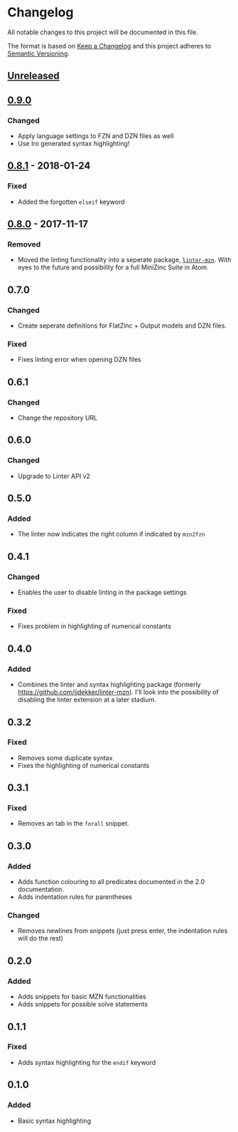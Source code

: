 # Changelog
All notable changes to this project will be documented in this file.

The format is based on [Keep a Changelog](http://keepachangelog.com/en/1.0.0/)
and this project adheres to [Semantic Versioning](http://semver.org/spec/v2.0.0.html).

## [Unreleased]

## [0.9.0]
### Changed
- Apply language settings to FZN and DZN files as well
- Use Iro generated syntax highlighting!

## [0.8.1] - 2018-01-24
### Fixed
- Added the forgotten `elseif` keyword

## [0.8.0] - 2017-11-17
### Removed
- Moved the linting functionality into a seperate package, [`linter-mzn`](https://github.com/Dekker1/linter-mzn). With eyes to the future and possibility for a full MiniZinc Suite in Atom.

## 0.7.0
### Changed
- Create seperate definitions for FlatZinc + Output models and DZN files.
### Fixed
- Fixes linting error when opening DZN files

## 0.6.1
### Changed
- Change the repository URL

## 0.6.0
### Changed
- Upgrade to Linter API v2

## 0.5.0
### Added
- The linter now indicates the right column if indicated by `mzn2fzn`

## 0.4.1
### Changed
- Enables the user to disable linting in the package settings
### Fixed
- Fixes problem in highlighting of numerical constants

## 0.4.0
### Added
- Combines the linter and syntax highlighting package (formerly https://github.com/jjdekker/linter-mzn). I'll look into the possibility of disabling the linter extension at a later stadium.

## 0.3.2
### Fixed
- Removes some duplicate syntax
- Fixes the highlighting of numerical constants

## 0.3.1
### Fixed
- Removes an tab in the `forall` snippet.

## 0.3.0
### Added
- Adds function colouring to all predicates documented in the 2.0 documentation.
- Adds indentation rules for parentheses
### Changed
- Removes newlines from snippets (just press enter, the indentation rules will do the rest)

## 0.2.0
### Added
- Adds snippets for basic MZN functionalities
- Adds snippets for possible solve statements

## 0.1.1
### Fixed
- Adds syntax highlighting for the `endif` keyword

## 0.1.0
### Added
- Basic syntax highlighting


[Unreleased]: https://github.com/Dekker1/linter-mzn/compare/v0.8.1...HEAD
[0.9.0]: https://github.com/Dekker1/linter-mzn/compare/v0.8.1...v0.9.0
[0.8.1]: https://github.com/Dekker1/linter-mzn/compare/v0.8.0...v0.8.1
[0.8.0]: https://github.com/Dekker1/linter-mzn/compare/v0.7.0...v0.8.0
